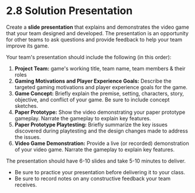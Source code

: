 # 2.8 Solution Presentation

Create a **slide presentation** that explains and demonstrates the video game that your team designed and developed. The presentation is an opportunity for other teams to ask questions and provide feedback to help your team improve its game.

Your team's presentation should include the following \(in this order\):

1. **Project Team:** game's working title, team name, team members & their roles
2. **Gaming Motivations and Player Experience Goals:** Describe the targeted gaming motivations and player experience goals for the game.
3. **Game Concept:**  Briefly explain the premise, setting, characters, story, objective, and conflict of your game. Be sure to include concept sketches.
4. **Paper Prototype:**  Show the video demonstrating your paper prototype gameplay. Narrate the gameplay to explain key features.
5. **Paper Prototype Playtesting:**  Briefly summarize the key issues discovered during playtesting and the design changes made to address the issues.
6. **Video Game Demonstration:**  Provide a live \(or recorded\) demonstration of your video game. Narrate the gameplay to explain key features.

The presentation should have 6-10 slides and take 5-10 minutes to deliver.

* Be sure to practice your presentation before delivering it to your class.
* Be sure to record notes on any constructive feedback your team receives.
